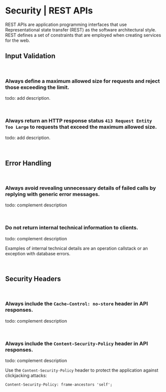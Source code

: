 # Security | REST APIs

REST APIs are application programming interfaces that use Representational state transfer (REST) as the software architectural style. REST defines a set of constraints that are
employed when creating services for the web.
<br>


## Input Validation
<br>


### Always define a maximum allowed size for requests and reject those exceeding the limit.

todo: add description.

<br>


### Always return an HTTP response status `413 Request Entity Too Large` to requests that exceed the maximum allowed size.

todo: add description.

<br>


## Error Handling
<br>


### Always avoid revealing unnecessary details of failed calls by replying with generic error messages.

todo: complement description

<br>


### Do not return internal technical information to clients.

todo: complement description

Examples of internal technical details are an operation callstack or an exception with database errors.

<br>


## Security Headers
<br>

### Always include the `Cache-Control: no-store` header in API responses.

todo: complement description

<br>


### Always include the `Content-Security-Policy` header in API responses.

todo: complement description

Use the `Content-Security-Policy` header to protect the application against clickjacking attacks:

```
Content-Security-Policy: frame-ancestors 'self';
```


<br>




